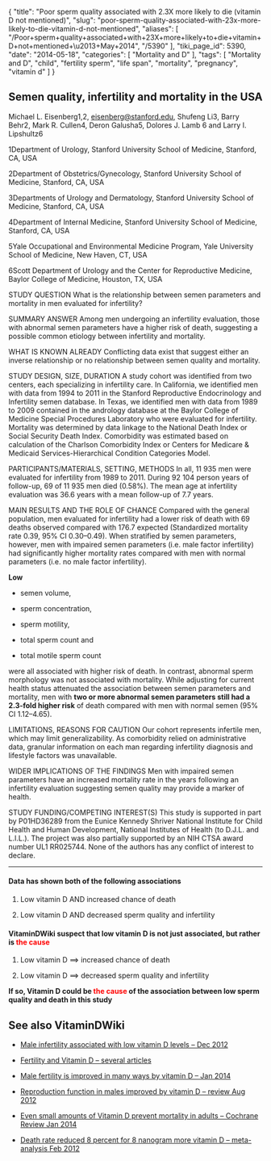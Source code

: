 {
    "title": "Poor sperm quality associated with 2.3X more likely to die (vitamin D not mentioned)",
    "slug": "poor-sperm-quality-associated-with-23x-more-likely-to-die-vitamin-d-not-mentioned",
    "aliases": [
        "/Poor+sperm+quality+associated+with+23X+more+likely+to+die+vitamin+D+not+mentioned+\u2013+May+2014",
        "/5390"
    ],
    "tiki_page_id": 5390,
    "date": "2014-05-18",
    "categories": [
        "Mortality and D"
    ],
    "tags": [
        "Mortality and D",
        "child",
        "fertility sperm",
        "life span",
        "mortality",
        "pregnancy",
        "vitamin d"
    ]
}


## Semen quality, infertility and mortality in the USA

Michael L. Eisenberg1,2, eisenberg@stanford.edu, Shufeng Li3, Barry Behr2, Mark R. Cullen4, Deron Galusha5, Dolores J. Lamb 6 and Larry I. Lipshultz6

1Department of Urology, Stanford University School of Medicine, Stanford, CA, USA

2Department of Obstetrics/Gynecology, Stanford University School of Medicine, Stanford, CA, USA

3Departments of Urology and Dermatology, Stanford University School of Medicine, Stanford, CA, USA

4Department of Internal Medicine, Stanford University School of Medicine, Stanford, CA, USA

5Yale Occupational and Environmental Medicine Program, Yale University School of Medicine, New Haven, CT, USA

6Scott Department of Urology and the Center for Reproductive Medicine, Baylor College of Medicine, Houston, TX, USA

STUDY QUESTION What is the relationship between semen parameters and mortality in men evaluated for infertility?

SUMMARY ANSWER Among men undergoing an infertility evaluation, those with abnormal semen parameters have a higher risk of death, suggesting a possible common etiology between infertility and mortality.

WHAT IS KNOWN ALREADY Conflicting data exist that suggest either an inverse relationship or no relationship between semen quality and mortality.

STUDY DESIGN, SIZE, DURATION A study cohort was identified from two centers, each specializing in infertility care. In California, we identified men with data from 1994 to 2011 in the Stanford Reproductive Endocrinology and Infertility semen database. In Texas, we identified men with data from 1989 to 2009 contained in the andrology database at the Baylor College of Medicine Special Procedures Laboratory who were evaluated for infertility. Mortality was determined by data linkage to the National Death Index or Social Security Death Index. Comorbidity was estimated based on calculation of the Charlson Comorbidity Index or Centers for Medicare & Medicaid Services-Hierarchical Condition Categories Model.

PARTICIPANTS/MATERIALS, SETTING, METHODS In all, 11 935 men were evaluated for infertility from 1989 to 2011. During 92 104 person years of follow-up, 69 of 11 935 men died (0.58%). The mean age at infertility evaluation was 36.6 years with a mean follow-up of 7.7 years.

MAIN RESULTS AND THE ROLE OF CHANCE Compared with the general population, men evaluated for infertility had a lower risk of death with 69 deaths observed compared with 176.7 expected (Standardized mortality rate 0.39, 95% CI 0.30–0.49). When stratified by semen parameters, however, men with impaired semen parameters (i.e. male factor infertility) had significantly higher mortality rates compared with men with normal parameters (i.e. no male factor infertility). 

 **Low** 

* semen volume, 

* sperm concentration, 

* sperm motility, 

* total sperm count and 

* total motile sperm count 

were all associated with higher risk of death. In contrast, abnormal sperm morphology was not associated with mortality. While adjusting for current health status attenuated the association between semen parameters and mortality, men with  **two or more abnormal semen parameters still had a 2.3-fold higher risk**  of death compared with men with normal semen (95% CI 1.12–4.65).

LIMITATIONS, REASONS FOR CAUTION Our cohort represents infertile men, which may limit generalizability. As comorbidity relied on administrative data, granular information on each man regarding infertility diagnosis and lifestyle factors was unavailable.

WIDER IMPLICATIONS OF THE FINDINGS Men with impaired semen parameters have an increased mortality rate in the years following an infertility evaluation suggesting semen quality may provide a marker of health.

STUDY FUNDING/COMPETING INTEREST(S) This study is supported in part by P01HD36289 from the Eunice Kennedy Shriver National Institute for Child Health and Human Development, National Institutes of Health (to D.J.L. and L.I.L.). The project was also partially supported by an NIH CTSA award number UL1 RR025744. None of the authors has any conflict of interest to declare.

---

#### Data has shown both of the following associations

1. Low vitamin D  AND increased chance of death

1. Low vitamin D  AND decreased sperm quality and infertility

#### VitaminDWiki suspect that low vitamin D is not just associated, but rather is <span style="color:#F00;">the cause</span>

1. Low vitamin D  ==> increased chance of death

1. Low vitamin D  ==> decreased sperm quality and infertility

 **If so, Vitamin D could be <span style="color:#F00;">the cause</span> of the association between low sperm quality and death in this study** 

## See also VitaminDWiki

* [Male infertility associated with low vitamin D levels – Dec 2012](/posts/male-infertility-associated-with-low-vitamin-d-levels)

* [Fertility and Vitamin D – several articles](/posts/fertility-and-vitamin-d-several-articles)

* [Male fertility is improved in many ways by vitamin D – Jan 2014](/posts/male-fertility-is-improved-in-many-ways-by-vitamin-d)

* [Reproduction function in males improved by vitamin D – review Aug 2012](/posts/reproduction-function-in-males-improved-by-vitamin-d-review)

* [Even small amounts of Vitamin D prevent mortality in adults – Cochrane Review Jan 2014](/posts/even-small-amounts-of-vitamin-d-prevent-mortality-in-adults-cochrane-review)

* [Death rate reduced 8 percent for 8 nanogram more vitamin D – meta-analysis Feb 2012](/posts/death-rate-reduced-8-percent-for-8-nanogram-more-vitamin-d-meta-analysis)